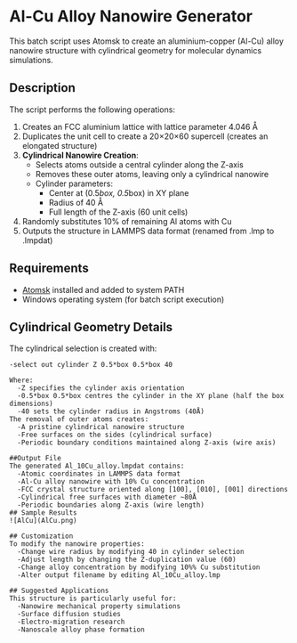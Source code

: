 # Al-Cu Alloy Nanowire Generator
This batch script uses Atomsk to create an aluminium-copper (Al-Cu) alloy nanowire structure with cylindrical geometry for molecular dynamics simulations.

## Description
The script performs the following operations:
1. Creates an FCC aluminium lattice with lattice parameter 4.046 Å
2. Duplicates the unit cell to create a 20×20×60 supercell (creates an elongated structure)
3. **Cylindrical Nanowire Creation**:
   - Selects atoms outside a central cylinder along the Z-axis
   - Removes these outer atoms, leaving only a cylindrical nanowire
   - Cylinder parameters:
     - Center at (0.5*box, 0.5*box) in XY plane
     - Radius of 40 Å
     - Full length of the Z-axis (60 unit cells)
4. Randomly substitutes 10% of remaining Al atoms with Cu
5. Outputs the structure in LAMMPS data format (renamed from .lmp to .lmpdat)

## Requirements
- [Atomsk](https://atomsk.univ-lille.fr/) installed and added to system PATH
- Windows operating system (for batch script execution)

## Cylindrical Geometry Details
The cylindrical selection is created with:
```atomsk
-select out cylinder Z 0.5*box 0.5*box 40

Where:
  -Z specifies the cylinder axis orientation
  -0.5*box 0.5*box centres the cylinder in the XY plane (half the box dimensions)
  -40 sets the cylinder radius in Angstroms (40Å)
The removal of outer atoms creates:
  -A pristine cylindrical nanowire structure
  -Free surfaces on the sides (cylindrical surface)
  -Periodic boundary conditions maintained along Z-axis (wire axis)

##Output File
The generated Al_10Cu_alloy.lmpdat contains:
  -Atomic coordinates in LAMMPS data format
  -Al-Cu alloy nanowire with 10% Cu concentration
  -FCC crystal structure oriented along [100], [010], [001] directions
  -Cylindrical free surfaces with diameter ~80Å
  -Periodic boundaries along Z-axis (wire length)
## Sample Results
![AlCu](AlCu.png)

## Customization
To modify the nanowire properties:
  -Change wire radius by modifying 40 in cylinder selection
  -Adjust length by changing the Z-duplication value (60)
  -Change alloy concentration by modifying 10%% Cu substitution
  -Alter output filename by editing Al_10Cu_alloy.lmp

## Suggested Applications
This structure is particularly useful for:
  -Nanowire mechanical property simulations
  -Surface diffusion studies
  -Electro-migration research
  -Nanoscale alloy phase formation
